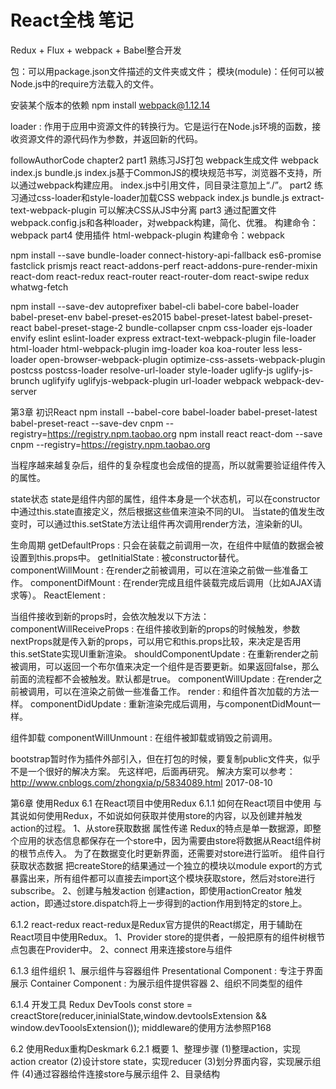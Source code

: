 # React全栈 笔记

Redux + Flux + webpack + Babel整合开发

包：可以用package.json文件描述的文件夹或文件；
模块(module)：任何可以被Node.js中的require方法载入的文件。

安装某个版本的依赖
npm install webpack@1.12.14

loader : 作用于应用中资源文件的转换行为。它是运行在Node.js环境的函数，接收资源文件的源代码作为参数，并返回新的代码。



followAuthorCode
    chapter2
        part1
            熟练习JS打包
            webpack生成文件 webpack index.js bundle.js
            index.js基于CommonJS的模块规范书写，浏览器不支持，所以通过webpack构建应用。
            index.js中引用文件，同目录注意加上“./”。
        part2
            练习通过css-loader和style-loader加载CSS
            webpack index.js bundle.js
            extract-text-webpack-plugin 可以解决CSS从JS中分离
        part3
            通过配置文件webpack.config.js和各种loader，对webpack构建，简化、优雅。
            构建命令：webpack
        part4
            使用插件 html-webpack-plugin
            构建命令：webpack

npm install --save bundle-loader connect-history-api-fallback es6-promise fastclick prismjs react react-addons-perf react-addons-pure-render-mixin react-dom react-redux react-router react-router-dom react-swipe redux whatwg-fetch

npm install --save-dev autoprefixer babel-cli babel-core babel-loader babel-preset-env babel-preset-es2015 babel-preset-latest babel-preset-react babel-preset-stage-2 bundle-collapser cnpm css-loader ejs-loader envify eslint eslint-loader express extract-text-webpack-plugin file-loader html-loader html-webpack-plugin img-loader koa koa-router less less-loader open-browser-webpack-plugin optimize-css-assets-webpack-plugin postcss postcss-loader resolve-url-loader style-loader uglify-js uglify-js-brunch uglifyify uglifyjs-webpack-plugin url-loader webpack webpack-dev-server


第3章 初识React
    npm install --babel-core babel-loader babel-preset-latest babel-preset-react --save-dev cnpm --registry=https://registry.npm.taobao.org
    npm install react react-dom --save cnpm --registry=https://registry.npm.taobao.org

当程序越来越复杂后，组件的复杂程度也会成倍的提高，所以就需要验证组件传入的属性。

state状态
    state是组件内部的属性，组件本身是一个状态机，可以在constructor中通过this.state直接定义，然后根据这些值来渲染不同的UI。
    当state的值发生改变时，可以通过this.setState方法让组件再次调用render方法，渲染新的UI。


生命周期
getDefaultProps : 只会在装载之前调用一次，在组件中赋值的数据会被设置到this.props中。
getInitialState : 被constructor替代。
componentWillMount : 在render之前被调用，可以在渲染之前做一些准备工作。
componentDifMount : 在render完成且组件装载完成后调用（比如AJAX请求等）。
ReactElement :

当组件接收到新的props时，会依次触发以下方法：
componentWillReceiveProps : 在组件接收到新的props的时候触发，参数nextProps就是传入新的props，可以用它和this.props比较，来决定是否用this.setState实现UI重新渲染。
shouldComponentUpdate : 在重新render之前被调用，可以返回一个布尔值来决定一个组件是否要更新。如果返回false，那么前面的流程都不会被触发。默认都是true。
componentWillUpdate : 在render之前被调用，可以在渲染之前做一些准备工作。
render : 和组件首次加载的方法一样。
componentDidUpdate : 重新渲染完成后调用，与componentDidMount一样。

组件卸载
componentWillUnmount : 在组件被卸载或销毁之前调用。


bootstrap暂时作为插件外部引入，但在打包的时候，要复制public文件夹，似乎不是一个很好的解决方案。
先这样吧，后面再研究。
解决方案可以参考：http://www.cnblogs.com/zhongxia/p/5834089.html
2017-08-10


第6章 使用Redux
6.1 在React项目中使用Redux
6.1.1 如何在React项目中使用
    与其说如何使用Redux，不如说如何获取并使用store的内容，以及创建并触发action的过程。
1、从store获取数据
    属性传递
        Redux的特点是单一数据源，即整个应用的状态信息都保存在一个store中，因为需要由store将数据从React组件树的根节点传入。
        为了在数据变化时更新界面，还需要对store进行监听。
    组件自行获取状态数据
        把createStore的结果通过一个独立的模块以module export的方式暴露出来，所有组件都可以直接去import这个模块获取store，然后对store进行subscribe。
2、创建与触发action
    创建action，即使用actionCreator
    触发action，即通过store.dispatch将上一步得到的action作用到特定的store上。

6.1.2 react-redux
    react-redux是Redux官方提供的React绑定，用于辅助在React项目中使用Redux。
1、Provider
    store的提供者，一般把原有的组件树根节点包裹在Provider中。
2、connect
    用来连接store与组件

6.1.3 组件组织
1、展示组件与容器组件
    Presentational Component : 专注于界面展示
    Container Component : 为展示组件提供容器
2、组织不同类型的组件

6.1.4 开发工具
    Redux DevTools
        const store = creactStore(reducer,ininialState,window.devtoolsExtension && window.devTooolsExtension());
        middleware的使用方法参照P168

6.2 使用Redux重构Deskmark
6.2.1 概要
1、整理步骤
(1)整理action，实现action creator
(2)设计store state，实现reducer
(3)划分界面内容，实现展示组件
(4)通过容器给件连接store与展示组件
2、目录结构























